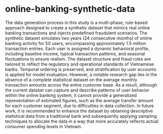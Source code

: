 # online-banking-synthetic-data
The data generation process in this study is a multi-phase, rule-based approach designed to create a synthetic dataset that mimics real online banking transactions and injects predefined fraudulent scenarios. 
The synthetic dataset simulates two years (24 consecutive months) of online banking activity for 50 users, encompassing approximately 1.5 million transaction entries. Each user is assigned a dynamic behavioral profile, including baseline income, typical transaction patterns, and seasonal fluctuations to ensure realism. The dataset structure and fraud rules are tailored to reflect the regulatory and operational standards of Vietnamese banks. Temporal ordering is preserved, and stratification by user accounts is applied for model evaluation. 
However, a notable research gap lies in the absence of a complete statistical dataset on the average monthly transaction amounts across the entire customer base. As a result, although the current dataset can capture and describe patterns of user behavior within the online banking system, it cannot provide a generalized representation of estimated figures, such as the average transfer amount for each customer segment, due to difficulties in data collection.
In future work, it is recommended to enhance the dataset by obtaining descriptive statistical data from a traditional bank and subsequently applying sampling techniques to allocate the data in a way that more accurately reflects actual consumer spending levels in Vietnam.
